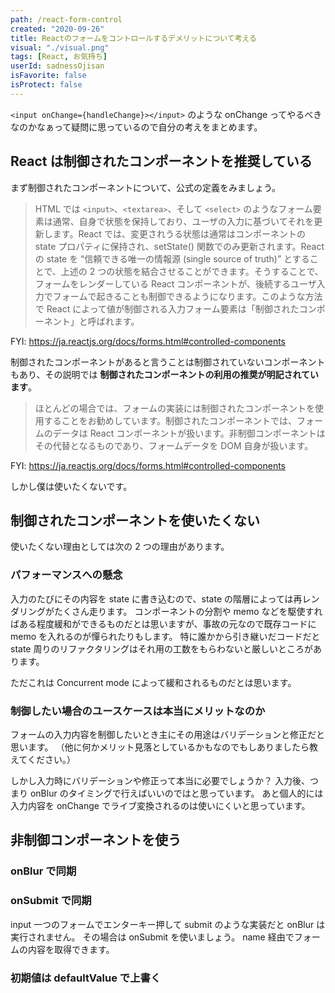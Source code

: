 ```yaml
---
path: /react-form-control
created: "2020-09-26"
title: Reactのフォームをコントロールするデメリットについて考える
visual: "./visual.png"
tags: [React, お気持ち]
userId: sadnessOjisan
isFavorite: false
isProtect: false
---
```


`<input onChange={handleChange}></input>` のような onChange ってやるべきなのかなぁって疑問に思っているので自分の考えをまとめます。

## React は制御されたコンポーネントを推奨している

まず制御されたコンポーネントについて、公式の定義をみましょう。

> HTML では `<input>`、`<textarea>`、そして `<select>` のようなフォーム要素は通常、自身で状態を保持しており、ユーザの入力に基づいてそれを更新します。React では、変更されうる状態は通常はコンポーネントの state プロパティに保持され、setState() 関数でのみ更新されます。React の state を “信頼できる唯一の情報源 (single source of truth)” とすることで、上述の 2 つの状態を結合させることができます。そうすることで、フォームをレンダーしている React コンポーネントが、後続するユーザ入力でフォームで起きることも制御できるようになります。このような方法で React によって値が制御される入力フォーム要素は「制御されたコンポーネント」と呼ばれます。

FYI: https://ja.reactjs.org/docs/forms.html#controlled-components

制御されたコンポーネントがあると言うことは制御されていないコンポーネントもあり、その説明では **制御されたコンポーネントの利用の推奨が明記されています**。

> ほとんどの場合では、フォームの実装には制御されたコンポーネントを使用することをお勧めしています。制御されたコンポーネントでは、フォームのデータは React コンポーネントが扱います。非制御コンポーネントはその代替となるものであり、フォームデータを DOM 自身が扱います。

FYI: https://ja.reactjs.org/docs/forms.html#controlled-components

しかし僕は使いたくないです。

## 制御されたコンポーネントを使いたくない

使いたくない理由としては次の 2 つの理由があります。

### パフォーマンスへの懸念

入力のたびにその内容を state に書き込むので、state の階層によっては再レンダリングがたくさん走ります。
コンポーネントの分割や memo などを駆使すればある程度緩和ができるものだとは思いますが、事故の元なので既存コードに memo を入れるのが憚られたりもします。
特に誰かから引き継いだコードだと state 周りのリファクタリングはそれ用の工数をもらわないと厳しいところがあります。

ただこれは Concurrent mode によって緩和されるものだとは思います。

### 制御したい場合のユースケースは本当にメリットなのか

フォームの入力内容を制御したいとき主にその用途はバリデーションと修正だと思います。
（他に何かメリット見落としているかもなのでもしありましたら教えてください。）

しかし入力時にバリデーションや修正って本当に必要でしょうか？
入力後、つまり onBlur のタイミングで行えばいいのではと思っています。
あと個人的には入力内容を onChange でライブ変換されるのは使いにくいと思っています。

## 非制御コンポーネントを使う

### onBlur で同期

### onSubmit で同期

input 一つのフォームでエンターキー押して submit のような実装だと onBlur は実行されません。
その場合は onSubmit を使いましょう。
name 経由でフォームの内容を取得できます。

### 初期値は defaultValue で上書く

